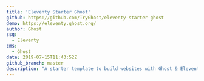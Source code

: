 ```yaml
---
title: 'Eleventy Starter Ghost'
github: https://github.com/TryGhost/eleventy-starter-ghost
demo: https://eleventy.ghost.org/
author: Ghost
ssg:
  - Eleventy
cms:
  - Ghost
date: 2019-07-15T11:43:52Z
github_branch: master
description: "A starter template to build websites with Ghost & Eleventy"
---
```

